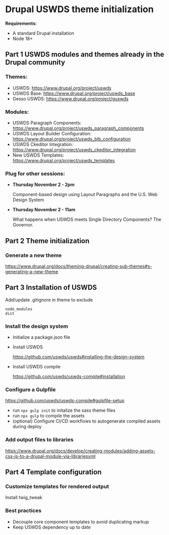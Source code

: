 # Drupal USWDS theme initialization

**Requirements:**
- A standard Drupal installation
- Node 18+

## Part 1 USWDS modules and themes already in the Drupal community

### Themes:
- USWDS: https://www.drupal.org/project/uswds
- USWDS Base: https://www.drupal.org/project/uswds_base
- Gesso USWDS: https://www.drupal.org/project/guswds

### Modules:
- USWDS Paragraph Components: https://www.drupal.org/project/uswds_paragraph_components
- USWDS Layout Builder Configuration: https://www.drupal.org/project/uswds_blb_configuration
- USWDS Ckeditor Integration: https://www.drupal.org/project/uswds_ckeditor_integration
- New USWDS Templates: https://www.drupal.org/project/uswds_templates

### Plug for other sessions:
- **Thursday November 2 - 2pm**

  Component-based design using Layout Paragraphs and the U.S. Web Design System

- **Thursday November 2 - 11am**

  What happens when USWDS meets Single Directory Components? The Governor.

## Part 2 Theme initialization

### Generate a new theme
https://www.drupal.org/docs/theming-drupal/creating-sub-themes#s-generating-a-new-theme

## Part 3 Installation of USWDS

Add/update .gitignore in theme to exclude
```
node_modules
dist
```

### Install the design system

- Initialize a package.json file
- Install USWDS

  https://github.com/uswds/uswds#installing-the-design-system
- Install USWDS compile

  https://github.com/uswds/uswds-compile#installation

### Configure a Gulpfile
https://github.com/uswds/uswds-compile#gulpfile-setup
- run `npx gulp init` to initalize the sass theme files
- run `npx gulp` to compile the assets
- (optional) Configure CI/CD workflows to autogenerate compiled assets during deploy


### Add output files to libraries
https://www.drupal.org/docs/develop/creating-modules/adding-assets-css-js-to-a-drupal-module-via-librariesyml


## Part 4 Template configuration

###  Customize templates for rendered output
Install twig_tweak


### Best practices
- Decouple core component templates to avoid duplicating markup
- Keep USWDS dependency up to date
